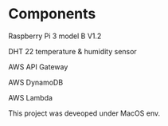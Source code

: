 # Components 
Raspberry Pi 3 model B V1.2

DHT 22 temperature & humidity sensor

AWS API Gateway

AWS DynamoDB

AWS Lambda

This project was deveoped under MacOS env.
